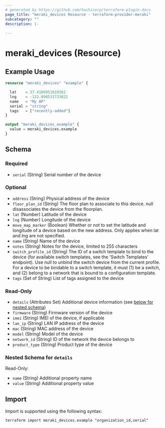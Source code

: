 ```yaml
---
# generated by https://github.com/hashicorp/terraform-plugin-docs
page_title: "meraki_devices Resource - terraform-provider-meraki"
subcategory: ""
description: |-
  
---
```


# meraki_devices (Resource)



## Example Usage

```terraform
resource "meraki_devices" "example" {

  lat    = 37.4180951010362
  lng    = -122.098531723022
  name   = "My AP"
  serial = "string"
  tags   = ["recently-added"]
}

output "meraki_devices_example" {
  value = meraki_devices.example
}
```

<!-- schema generated by tfplugindocs -->
## Schema

### Required

- `serial` (String) Serial number of the device

### Optional

- `address` (String) Physical address of the device
- `floor_plan_id` (String) The floor plan to associate to this device. null disassociates the device from the floorplan.
- `lat` (Number) Latitude of the device
- `lng` (Number) Longitude of the device
- `move_map_marker` (Boolean) Whether or not to set the latitude and longitude of a device based on the new address. Only applies when lat and lng are not specified.
- `name` (String) Name of the device
- `notes` (String) Notes for the device, limited to 255 characters
- `switch_profile_id` (String) The ID of a switch template to bind to the device (for available switch templates, see the 'Switch Templates' endpoint). Use null to unbind the switch device from the current profile. For a device to be bindable to a switch template, it must (1) be a switch, and (2) belong to a network that is bound to a configuration template.
- `tags` (Set of String) List of tags assigned to the device

### Read-Only

- `details` (Attributes Set) Additional device information (see [below for nested schema](#nestedatt--details))
- `firmware` (String) Firmware version of the device
- `imei` (String) IMEI of the device, if applicable
- `lan_ip` (String) LAN IP address of the device
- `mac` (String) MAC address of the device
- `model` (String) Model of the device
- `network_id` (String) ID of the network the device belongs to
- `product_type` (String) Product type of the device

<a id="nestedatt--details"></a>
### Nested Schema for `details`

Read-Only:

- `name` (String) Additional property name
- `value` (String) Additional property value

## Import

Import is supported using the following syntax:

```shell
terraform import meraki_devices.example "organization_id,serial"
```

